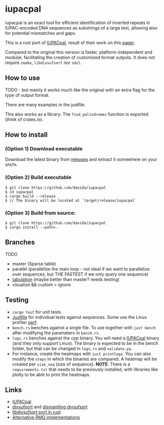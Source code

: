 # iupacpal

iupacpal is an exact tool for efficient identification of inverted repeats in IUPAC-encoded DNA sequences as substrings of a large text, allowing also for potential mismatches and gaps.

This is a rust port of [IUPACpal](https://github.com/steven31415/IUPACpal), result of their work on this [paper](https://www.researchgate.net/publication/349110200_IUPACpal_efficient_identification_of_inverted_repeats_in_IUPAC-encoded_DNA_sequences).

Compared to the original this version is faster, platform-independent and modular, facilitating the creation of customized format outputs. It does not require `cmake`, `libdivsufsort` nor `sdsl`.

## How to use

TODO - but mainly it works much like the original with an extra flag for the type of output format.

There are many examples in the justfile.

This also works as a library: The `find_palindromes` function is exported (think of crates.io).

## How to install

### (Option 1) Download executable

Download the latest binary from [releases](https://github.com/daxida/iupacpal/releases) and extract it somewhere on your `$PATH`.

### (Option 2) Build executable

```
$ git clone https://github.com/daxida/iupacpal
$ cd iupacpal
$ cargo build --release
$ // The binary will be located at `target/release/iupacpal`
```

### (Option 3) Build from source:

```
$ git clone https://github.com/daxida/iupacpal
$ cargo install --path=.
```

## Branches

TODO

- master (Sparse table)
- parallel (parallelize the main loop - not ideal if we want to parallelize over sequences, but THE FASTEST if we only query one sequence)
- [tabulation](https://github.com/daxida/rmq-tabulation) (maybe better than master? needs testing)
- visualize && custom > ignore

## Testing

- `cargo test` for unit tests.
- [Justfile](https://github.com/casey/just) for individual tests against sequences. Some use the Linux profiler [perf](https://en.wikipedia.org/wiki/Perf_(Linux)).
- `bench.rs` benches against a single file. To use together with `just bench` after modifying the parameters in `bench.rs`.
- `logs.rs` benches against the cpp binary. You will need a [IUPACpal](https://github.com/steven31415/IUPACpal) binary (and they only support Linux). The binary is expected to be in the bench folder, but that can be changed in `logs.rs` and `validate.py`. 
- For instance, create the heatmaps with `just printlogs`. You can also modify the `steps` in which the binaries are compared. A heatmap will be created per `size_seq` (size of sequence). **NOTE**: There is a `requirements.txt` that needs to be previously installed, with libraries like plotly to be able to print the heatmaps.

## Links
* [IUPACpal](https://github.com/steven31415/IUPACpal)
* [divsufsort](https://github.com/y-256/libdivsufsort) and [dismantling divsufsort](https://arxiv.org/pdf/1710.01896.pdf)
* [libdivsufsort port in rust](https://github.com/fasterthanlime/stringsearch?tab=readme-ov-file)
* [Alternative RMQ implementations](https://github.com/birc-stormtroopers/rmq)